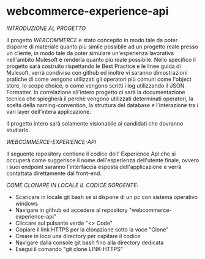# webcommerce-experience-api

*INTRODUZIONE AL PROGETTO*

Il progetto *WEBCOMMERCE* è stato concepito in modo tale da poter disporre di materiale quanto più simile possibile ad un progetto reale presso un cliente, in modo tale da poter simulare un'esperienza lavorativa nell'ambito Mulesoft e renderla quanto più reale possibile.
Nello specifico il progetto sarà costruito rispettando le Best Practice e le linee guida di Mulesoft, verrà condiviso con github ed inoltre vi saranno dimostrazioni pratiche di come vengono utilizzati gli operatori più comuni come l'object store, lo scope choice, o come vengono scritti i log utilizzando il JSON Formatter.
In correlazione all'intero progetto ci sarà la documentazione tecnica che spiegherà il perchè vengono utilizzati determinati operatori, la scelta della naming-convention, la struttura del database e l'interazione tra i vari layer dell'intera applicazione.

Il progetto intero sarà solamente visionabile ai candidati che dovranno studiarlo.

*WEBCOMMERCE-EXPERIENCE-API*

Il seguente repository contiene il codice dell' Experience Api che si occuperà come suggerisce il nome dell'esperienza dell'utente finale, ovvero i suoi endpoint saranno l'interfaccia esposta dell'applicazione e verrà contattata direttamente dal front-end.

*COME CLONARE IN LOCALE IL CODICE SORGENTE:*

 - Scaricare in locale git bash se si dispone di un pc con sistema operativo windows
 - Navigare in github ed accedere al repository "webcommerce-experience-api"
 - Cliccare sul pulsante verde "<> Code"
 - Copiare il link HTTPS per la clonazione sotto la voce "Clone"
 - Creare in loco una directory per ospitare il codice
 - Navigare dalla console git bash fino alla directory dedicata
 - Esegui il comando "git clone LINK-HTTPS"
 